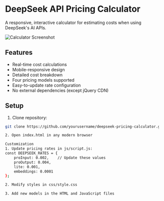 # DeepSeek API Pricing Calculator

A responsive, interactive calculator for estimating costs when using DeepSeek's AI APIs.

![Calculator Screenshot](screenshot.png)

## Features

- Real-time cost calculations
- Mobile-responsive design
- Detailed cost breakdown
- Four pricing models supported
- Easy-to-update rate configuration
- No external dependencies (except jQuery CDN)

## Setup

1. Clone repository:
```bash
git clone https://github.com/yourusername/deepseek-pricing-calculator.git

2. Open index.html in any modern browser

Customization
1. Update pricing rates in js/script.js:
const DEEPSEEK_RATES = {
    proInput: 0.002,    // Update these values
    proOutput: 0.004,
    lite: 0.001,
    embeddings: 0.0001
};

2. Modify styles in css/style.css

3. Add new models in the HTML and JavaScript files



